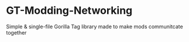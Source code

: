 # GT-Modding-Networking
Simple &amp; single-file Gorilla Tag library made to make mods communitcate together
